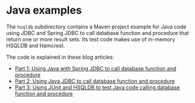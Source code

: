 Java examples
=============

The `hsqldb` subdirectory contains a Maven project example for Java code using JDBC and Spring JDBC to call database function and procedure that return one or more result sets. Its test code makes use of in-memory HSQLDB and Hamcrest.

The code is explained in these blog articles:
- [Part 1: Using Java with Spring JDBC to call database function and procedure](http://ahexamples.blogspot.com.au/2014/05/example-of-java-spring-jdbc-call.html)
- [Part 2: Using Java JDBC to call database function and procedure](http://ahexamples.blogspot.com.au/2014/05/example-of-java-jdbc-call.html)
- [Part 3: Using JUnit and HSQLDB to test Java code calling database function and procedure](http://ahexamples.blogspot.com.au/2014/05/example-of-junit-hsqldb-sproc-call.html)
